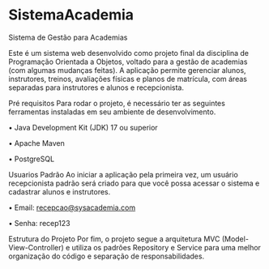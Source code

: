 # SistemaAcademia
Sistema de Gestão para Academias

Este é um sistema web desenvolvido como projeto final da disciplina de Programação Orientada a Objetos, voltado para a gestão de academias (com algumas mudanças feitas).
A aplicação permite gerenciar alunos, instrutores, treinos, avaliações físicas e planos de matrícula, com áreas separadas para instrutores e alunos e recepcionista.

Pré requisitos
Para rodar o projeto, é necessário ter as seguintes ferramentas instaladas em seu ambiente de desenvolvimento.

• Java Development Kit (JDK) 17 ou superior

• Apache Maven

• PostgreSQL

Usuarios Padrão
Ao iniciar a aplicação pela primeira vez, um usuário recepcionista padrão será criado para que você possa acessar o sistema e cadastrar alunos e instrutores.

• Email: recepcao@sysacademia.com

• Senha: recep123

Estrutura do Projeto
Por fim, o projeto segue a arquitetura MVC (Model-View-Controller) e utiliza os padrôes Repository e Service para uma melhor organização do código e separação de responsabilidades.

